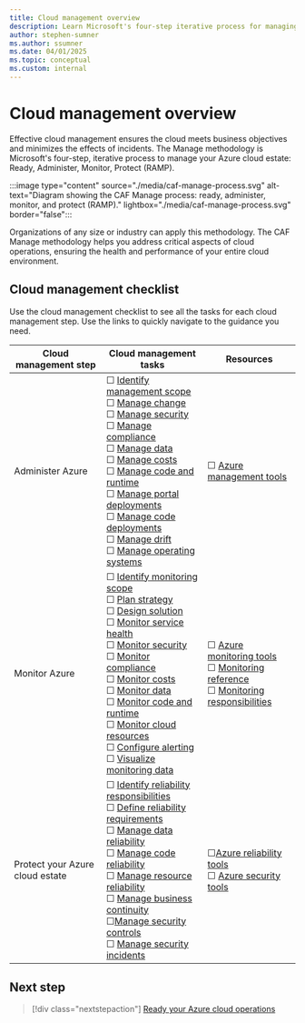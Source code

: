 ```yaml
---
title: Cloud management overview
description: Learn Microsoft's four-step iterative process for managing your Azure cloud estate and establishing cloud operations.
author: stephen-sumner
ms.author: ssumner
ms.date: 04/01/2025
ms.topic: conceptual
ms.custom: internal
---
```


# Cloud management overview

Effective cloud management ensures the cloud meets business objectives and minimizes the effects of incidents. The Manage methodology is Microsoft's four-step, iterative process to manage your Azure cloud estate: Ready, Administer, Monitor, Protect (RAMP).

:::image type="content" source="./media/caf-manage-process.svg" alt-text="Diagram showing the CAF Manage process: ready, administer, monitor, and protect (RAMP)." lightbox="./media/caf-manage-process.svg" border="false":::

Organizations of any size or industry can apply this methodology. The CAF Manage methodology helps you address critical aspects of cloud operations, ensuring the health and performance of your entire cloud environment.

## Cloud management checklist

Use the cloud management checklist to see all the tasks for each cloud management step. Use the links to quickly navigate to the guidance you need.

| Cloud management step | Cloud management tasks | Resources |
| --------------------  | --------------------   | --------- |
| Administer Azure | &#9744; [Identify management scope](./administer.md#identify-your-management-scope)<br>&#9744; [Manage change](./administer.md#manage-change)<br>&#9744; [Manage security](./administer.md#manage-security)<br>&#9744; [Manage compliance](./administer.md#manage-compliance)<br>&#9744; [Manage data](./administer.md#manage-data)<br>&#9744; [Manage costs](./administer.md#manage-costs)<br>&#9744; [Manage code and runtime](./administer.md#manage-code-and-runtime)<br>&#9744; [Manage portal deployments](./administer.md#manage-portal-deployments)<br>&#9744; [Manage code deployments](./administer.md#manage-code-deployments)<br>&#9744; [Manage drift](./administer.md#manage-configuration-drift)<br>&#9744; [Manage operating systems](./administer.md#manage-operating-systems) | &#9744; [Azure management tools](./administer.md#azure-management-tools)<br> |
| Monitor Azure | &#9744; [Identify monitoring scope](./monitor.md#identify-your-monitoring-scope)<br>&#9744; [Plan strategy](./monitor.md#plan-your-monitoring-strategy)<br>&#9744; [Design solution](./monitor.md#design-a-monitoring-solution)<br>&#9744; [Monitor service health](./monitor.md#monitor-service-health)<br>&#9744; [Monitor security](./monitor.md#monitor-security)<br>&#9744; [Monitor compliance](./monitor.md#monitor-compliance)<br>&#9744; [Monitor costs](./monitor.md#monitor-costs)<br>&#9744; [Monitor data](./monitor.md#monitor-data)<br>&#9744; [Monitor code and runtime](./monitor.md#monitor-code-and-runtime)<br>&#9744; [Monitor cloud resources](./monitor.md#monitor-cloud-resources)<br>&#9744; [Configure alerting](./monitor.md#configure-alerting)<br>&#9744; [Visualize monitoring data](./monitor.md#visualize-monitoring-data) | &#9744; [Azure monitoring tools](./monitor.md#azure-monitoring-tools)<br>&#9744; [Monitoring reference](./monitor.md#azure-services-monitoring-documentation)<br>&#9744; [Monitoring responsibilities](./monitor.md#shared-management-monitoring-responsibilities)<br> |
| Protect your Azure cloud estate | &#9744; [Identify reliability responsibilities](./protect.md#identify-reliability-responsibilities)<br>&#9744; [Define reliability requirements](./protect.md#define-reliability-requirements)<br>&#9744; [Manage data reliability](./protect.md#manage-data-reliability)<br>&#9744; [Manage code reliability](./protect.md#manage-code-and-runtime-reliability)<br>&#9744; [Manage resource reliability](./protect.md#manage-cloud-resources-reliability)<br>&#9744; [Manage business continuity](./protect.md#manage-business-continuity)<br>&#9744;[Manage security controls](./protect.md#manage-security-controls)<br>&#9744; [Manage security incidents](./protect.md#manage-security-incidents) | &#9744;[Azure reliability tools](./protect.md#azure-reliability-tools)<br>&#9744; [Azure security tools](./protect.md#azure-security-tools) |

## Next step

> [!div class="nextstepaction"]
> [Ready your Azure cloud operations](./administer.md)
